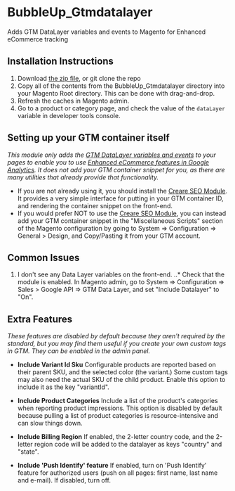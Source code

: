 # BubbleUp_Gtmdatalayer
Adds GTM DataLayer variables and events to Magento for Enhanced eCommerce tracking

## Installation Instructions
1. Download [the zip file], or git clone the repo
2. Copy all of the contents from the BubbleUp_Gtmdatalayer directory into your Magento Root directory. This can be done with drag-and-drop.
3. Refresh the caches in Magento admin.
4. Go to a product or category page, and check the value of the `dataLayer` variable in developer tools console.

## Setting up your GTM container itself
*This module only adds the [GTM DataLayer variables and events] to your pages to enable you to use [Enhanced eCommerce features in Google Analytics]. It does not add your GTM container snippet for you, as there are many utilities that already provide that functionality.*
* If you are not already using it, you should install the [Creare SEO Module]. It provides a very simple interface for putting in your GTM container ID, and rendering the container snippet on the front-end.
* If you would prefer NOT to use the [Creare SEO Module], you can instead add your GTM container snippet in the "Miscellaneous Scripts" section of the Magento configuration by going to System => Configuration => General > Design, and Copy/Pasting it from your GTM account.

## Common Issues
1. I don't see any Data Layer variables on the front-end.
..* Check that the module is enabled. In Magento admin, go to System => Configuration => Sales > Google API => GTM Data Layer, and set "Include Datalayer" to "On".

## Extra Features
*These features are disabled by default because they aren't required by the standard, but you may find them useful if you create your own custom tags in GTM. They can be enabled in the admin panel.*
* **Include Variant Id Sku**
Configurable products are reported based on their parent SKU, and the selected color (the variant.) Some custom tags may also need the actual SKU of the child product. Enable this option to include it as the key "variantId".

* **Include Product Categories**
Include a list of the product's categories when reporting product impressions. This option is disabled by default because pulling a list of product categories is resource-intensive and can slow things down.

* **Include Billing Region**
If enabled, the 2-letter country code, and the 2-letter region code will be added to the datalayer as keys "country" and "state".

* **Include 'Push Identify' feature**
If enabled, turn on 'Push Identify' feature for authorized users (push on all pages: first name, last name and e-mail). If disabled, turn off.


[the zip file]: https://github.com/bubbleupdev/BubbleUp_Gtmdatalayer/archive/master.zip
[Creare SEO Module]: https://github.com/adampmoss/CreareSEO
[GTM DataLayer variables and events]: https://developers.google.com/tag-manager/enhanced-ecommerce
[Enhanced eCommerce features in Google Analytics]: https://support.google.com/analytics/answer/6014841?hl=en
[product impressions]: https://developers.google.com/tag-manager/enhanced-ecommerce#product-impressions
